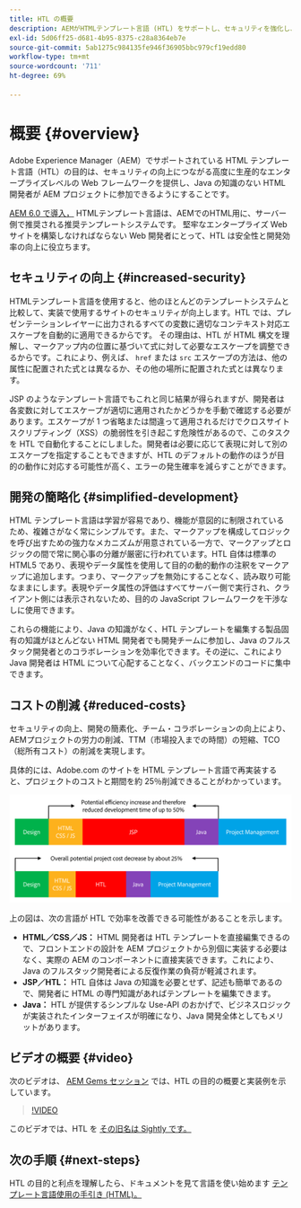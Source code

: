 ```yaml
---
title: HTL の概要
description: AEMがHTMLテンプレート言語 (HTL) をサポートし、セキュリティを強化し、Java の知識を持たないHTML開発者がAEMプロジェクトに参加できる、生産的なエンタープライズレベルの Web フレームワークを提供する方法について説明します。
exl-id: 5d06ff25-d681-4b95-8375-c28a8364eb7e
source-git-commit: 5ab1275c984135fe946f36905bbc979cf19edd80
workflow-type: tm+mt
source-wordcount: '711'
ht-degree: 69%

---
```



# 概要 {#overview}

Adobe Experience Manager（AEM）でサポートされている HTML テンプレート言語（HTL）の目的は、セキュリティの向上につながる高度に生産的なエンタープライズレベルの Web フレームワークを提供し、Java の知識のない HTML 開発者が AEM プロジェクトに参加できるようにすることです。

[AEM 6.0 で導入，](history.md) HTMLテンプレート言語は、AEMでのHTML用に、サーバー側で推奨される推奨テンプレートシステムです。 堅牢なエンタープライズ Web サイトを構築しなければならない Web 開発者にとって、HTL は安全性と開発効率の向上に役立ちます。

## セキュリティの向上 {#increased-security}

HTMLテンプレート言語を使用すると、他のほとんどのテンプレートシステムと比較して、実装で使用するサイトのセキュリティが向上します。HTL では、プレゼンテーションレイヤーに出力されるすべての変数に適切なコンテキスト対応エスケープを自動的に適用できるからです。 その理由は、HTL が HTML 構文を理解し、マークアップ内の位置に基づいて式に対して必要なエスケープを調整できるからです。これにより、例えば、 `href` または `src` エスケープの方法は、他の属性に配置された式とは異なるか、その他の場所に配置された式とは異なります。

JSP のようなテンプレート言語でもこれと同じ結果が得られますが、開発者は各変数に対してエスケープが適切に適用されたかどうかを手動で確認する必要があります。エスケープが 1 つ省略または間違って適用されるだけでクロスサイトスクリプティング（XSS）の脆弱性を引き起こす危険性があるので、このタスクを HTL で自動化することにしました。開発者は必要に応じて表現に対して別のエスケープを指定することもできますが、HTL のデフォルトの動作のほうが目的の動作に対応する可能性が高く、エラーの発生確率を減らすことができます。

## 開発の簡略化 {#simplified-development}

HTML テンプレート言語は学習が容易であり、機能が意図的に制限されているため、複雑さがなく常にシンプルです。また、マークアップを構成してロジックを呼び出すための強力なメカニズムが用意されている一方で、マークアップとロジックの間で常に関心事の分離が厳密に行われています。HTL 自体は標準の HTML5 であり、表現やデータ属性を使用して目的の動的動作の注釈をマークアップに追加します。つまり、マークアップを無効にすることなく、読み取り可能なままにします。表現やデータ属性の評価はすべてサーバー側で実行され、クライアント側には表示されないため、目的の JavaScript フレームワークを干渉なしに使用できます。

これらの機能により、Java の知識がなく、HTL テンプレートを編集する製品固有の知識がほとんどない HTML 開発者でも開発チームに参加し、Java のフルスタック開発者とのコラボレーションを効率化できます。その逆に、これにより Java 開発者は HTML について心配することなく、バックエンドのコードに集中できます。

## コストの削減 {#reduced-costs}

セキュリティの向上、開発の簡素化、チーム・コラボレーションの向上により、AEMプロジェクトの労力の削減、TTM（市場投入までの時間）の短縮、TCO（総所有コスト）の削減を実現します。

具体的には、Adobe.com のサイトを HTML テンプレート言語で再実装すると、プロジェクトのコストと期間を約 25％削減できることがわかっています。

![効率的に増加し、コストを削減](assets/chlimage_1.png)

上の図は、次の言語が HTL で効率を改善できる可能性があることを示します。

* **HTML／CSS／JS：** HTML 開発者は HTL テンプレートを直接編集できるので、フロントエンドの設計を AEM プロジェクトから別個に実装する必要はなく、実際の AEM のコンポーネントに直接実装できます。これにより、Java のフルスタック開発者による反復作業の負荷が軽減されます。
* **JSP／HTL：** HTL 自体は Java の知識を必要とせず、記述も簡単であるので、開発者に HTML の専門知識があればテンプレートを編集できます。
* **Java：** HTL が提供するシンプルな Use-API のおかげで、ビジネスロジックが実装されたインターフェイスが明確になり、Java 開発全体としてもメリットがあります。

## ビデオの概要 {#video}

次のビデオは、 [AEM Gems セッション](https://experienceleague.adobe.com/docs/experience-manager-gems-events/gems/gems2014/aem-introduction-to-htl.html) では、HTL の目的の概要と実装例を示しています。

>[!VIDEO](https://video.tv.adobe.com/v/19504/?quality=9)

このビデオでは、HTL を [その旧名は Sightly です。](history.md)

## 次の手順 {#next-steps}

HTL の目的と利点を理解したら、ドキュメントを見て言語を使い始めます [テンプレート言語使用の手引き (HTML)。](getting-started.md)
